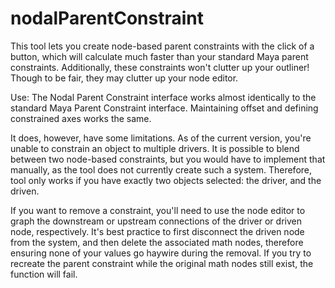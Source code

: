 # nodalParentConstraint
This tool lets you create node-based parent constraints with the click of a button, which will calculate much faster than your standard Maya parent constraints. Additionally, these constraints won't clutter up your outliner! Though to be fair, they may clutter up your node editor.

Use:
The Nodal Parent Constraint interface works almost identically to the standard Maya Parent Constraint interface. Maintaining offset and defining constrained axes works the same.

It does, however, have some limitations. As of the current version, you're unable to constrain an object to multiple drivers. It is possible to blend between two node-based constraints, but you would have to implement that manually, as the tool does not currently create such a system. Therefore, tool only works if you have exactly two objects selected: the driver, and the driven.

If you want to remove a constraint, you'll need to use the node editor to graph the downstream or upstream connections of the driver or driven node, respectively. It's best practice to first disconnect the driven node from the system, and then delete the associated math nodes, therefore ensuring none of your values go haywire during the removal. If you try to recreate the parent constraint while the original math nodes still exist, the function will fail.
